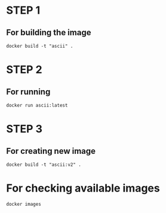 # STEP 1
## For building the image

```
docker build -t "ascii" .
```

# STEP 2
## For running

```
docker run ascii:latest
```

# STEP 3
## For creating new image

```
docker build -t "ascii:v2" .
```

# For checking available images

```
docker images
```
